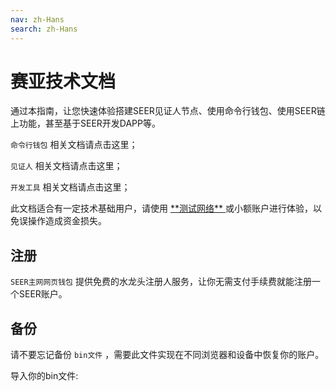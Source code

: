 ```yaml
---
nav: zh-Hans
search: zh-Hans
---
```


# 赛亚技术文档

通过本指南，让您快速体验搭建SEER见证人节点、使用命令行钱包、使用SEER链上功能，甚至基于SEER开发DAPP等。

<a router-link="./cli">`命令行钱包`</a> 相关文档请点击这里；

<a router-link="./witness">`见证人`</a> 相关文档请点击这里；

<a router-link="./tools">`开发工具`</a> 相关文档请点击这里；

<p class="danger">
  此文档适合有一定技术基础用户，请使用 <a href="http://123.206.78.97/"> **测试网络** </a> 或小额账户进行体验，以免误操作造成资金损失。
</p>

## 注册

`SEER主网网页钱包` 提供免费的水龙头注册人服务，让你无需支付手续费就能注册一个SEER账户。

## 备份

请不要忘记备份 `bin文件` ，需要此文件实现在不同浏览器和设备中恢复你的账户。

导入你的bin文件:

```bash

```
